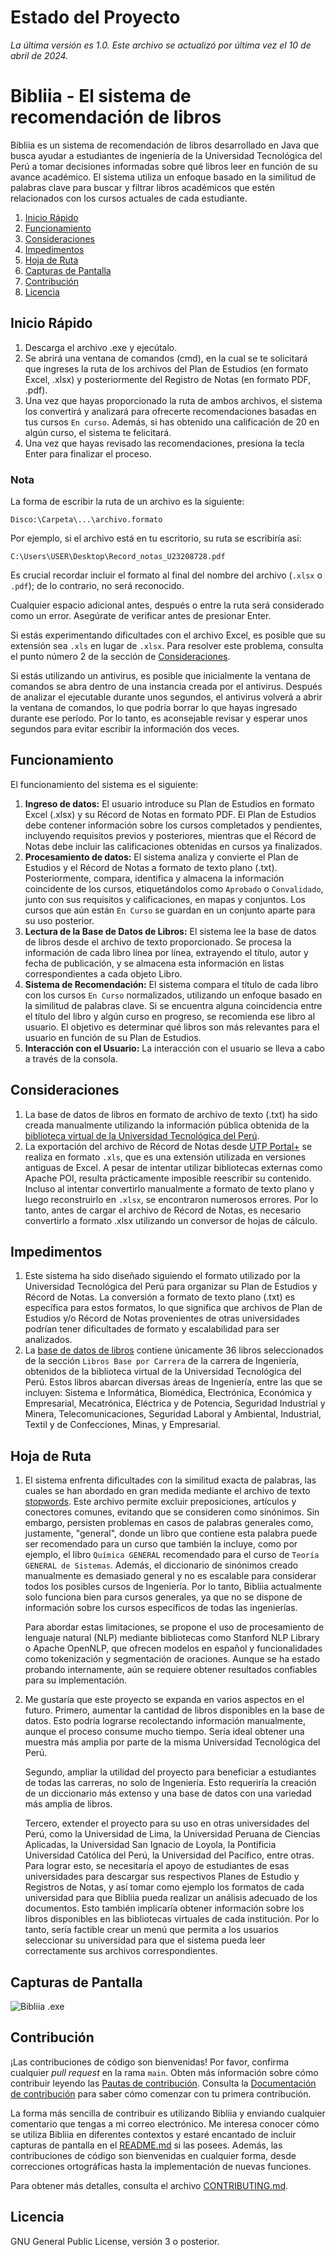 # Estado del Proyecto

_La última versión es 1.0. Este archivo se actualizó por última vez el 10 de abril de 2024._

# Bibliia - El sistema de recomendación de libros

Bibliia es un sistema de recomendación de libros desarrollado en Java que busca ayudar a estudiantes de ingeniería de la Universidad Tecnológica del Perú a tomar decisiones informadas sobre qué libros leer en función de su avance académico. El sistema utiliza un enfoque basado en la similitud de palabras clave para buscar y filtrar libros académicos que estén relacionados con los cursos actuales de cada estudiante.

1. [Inicio Rápido](#inicio-rápido)
2. [Funcionamiento](#funcionamiento)
3. [Consideraciones](#consideraciones)
4. [Impedimentos](#impedimentos)
5. [Hoja de Ruta](#hoja-de-ruta)
6. [Capturas de Pantalla](#capturas-de-pantalla)
7. [Contribución](#contribución)
8. [Licencia](#licencia)

## Inicio Rápido

1. Descarga el archivo .exe y ejecútalo.
2. Se abrirá una ventana de comandos (cmd), en la cual se te solicitará que ingreses la ruta de los archivos del Plan de Estudios (en formato Excel, .xlsx) y posteriormente del Registro de Notas (en formato PDF, .pdf).
3. Una vez que hayas proporcionado la ruta de ambos archivos, el sistema los convertirá y analizará para ofrecerte recomendaciones basadas en tus cursos `En curso`. Además, si has obtenido una calificación de 20 en algún curso, el sistema te felicitará.
4. Una vez que hayas revisado las recomendaciones, presiona la tecla Enter para finalizar el proceso.

### Nota

La forma de escribir la ruta de un archivo es la siguiente:

```
Disco:\Carpeta\...\archivo.formato
```

Por ejemplo, si el archivo está en tu escritorio, su ruta se escribiría así:

```
C:\Users\USER\Desktop\Record_notas_U23208728.pdf
```

Es crucial recordar incluir el formato al final del nombre del archivo (`.xlsx` o `.pdf`); de lo contrario, no será reconocido.

Cualquier espacio adicional antes, después o entre la ruta será considerado como un error. Asegúrate de verificar antes de presionar Enter.

Si estás experimentando dificultades con el archivo Excel, es posible que su extensión sea `.xls` en lugar de `.xlsx`. Para resolver este problema, consulta el punto número 2 de la sección de [Consideraciones](#consideraciones).

Si estás utilizando un antivirus, es posible que inicialmente la ventana de comandos se abra dentro de una instancia creada por el antivirus. Después de analizar el ejecutable durante unos segundos, el antivirus volverá a abrir la ventana de comandos, lo que podría borrar lo que hayas ingresado durante ese período. Por lo tanto, es aconsejable revisar y esperar unos segundos para evitar escribir la información dos veces.

## Funcionamiento

El funcionamiento del sistema es el siguiente:

1. **Ingreso de datos:** El usuario introduce su Plan de Estudios en formato Excel (.xlsx) y su Récord de Notas en formato PDF. El Plan de Estudios debe contener información sobre los cursos completados y pendientes, incluyendo requisitos previos y posteriores, mientras que el Récord de Notas debe incluir las calificaciones obtenidas en cursos ya finalizados.
2. **Procesamiento de datos:** El sistema analiza y convierte el Plan de Estudios y el Récord de Notas a formato de texto plano (.txt). Posteriormente, compara, identifica y almacena la información coincidente de los cursos, etiquetándolos como `Aprobado` o `Convalidado`, junto con sus requisitos y calificaciones, en mapas y conjuntos. Los cursos que aún están `En Curso` se guardan en un conjunto aparte para su uso posterior.
3. **Lectura de la Base de Datos de Libros:** El sistema lee la base de datos de libros desde el archivo de texto proporcionado. Se procesa la información de cada libro línea por línea, extrayendo el título, autor y fecha de publicación, y se almacena esta información en listas correspondientes a cada objeto Libro.
4. **Sistema de Recomendación:** El sistema compara el título de cada libro con los cursos `En Curso` normalizados, utilizando un enfoque basado en la similitud de palabras clave. Si se encuentra alguna coincidencia entre el título del libro y algún curso en progreso, se recomienda ese libro al usuario. El objetivo es determinar qué libros son más relevantes para el usuario en función de su Plan de Estudios.
5. **Interacción con el Usuario:** La interacción con el usuario se lleva a cabo a través de la consola.

## Consideraciones
1. La base de datos de libros en formato de archivo de texto (.txt) ha sido creada manualmente utilizando la información pública obtenida de la [biblioteca virtual de la Universidad Tecnológica del Perú](https://tubiblioteca.utp.edu.pe/).
2. La exportación del archivo de Récord de Notas desde [UTP Portal+](https://portal.utp.edu.pe) se realiza en formato `.xls`, que es una extensión utilizada en versiones antiguas de Excel. A pesar de intentar utilizar bibliotecas externas como Apache POI, resulta prácticamente imposible reescribir su contenido. Incluso al intentar convertirlo manualmente a formato de texto plano y luego reconstruirlo en `.xlsx`, se encontraron numerosos errores. Por lo tanto, antes de cargar el archivo de Récord de Notas, es necesario convertirlo a formato .xlsx utilizando un conversor de hojas de cálculo.

## Impedimentos
1. Este sistema ha sido diseñado siguiendo el formato utilizado por la Universidad Tecnológica del Perú para organizar su Plan de Estudios y Récord de Notas. La conversión a formato de texto plano (.txt) es específica para estos formatos, lo que significa que archivos de Plan de Estudios y/o Récord de Notas provenientes de otras universidades podrían tener dificultades de formato y escalabilidad para ser analizados.
2. La [base de datos de libros](base_datos_libros.txt) contiene únicamente 36 libros seleccionados de la sección `Libros Base por Carrera` de la carrera de Ingeniería, obtenidos de la biblioteca virtual de la Universidad Tecnológica del Perú. Estos libros abarcan diversas áreas de Ingeniería, entre las que se incluyen: Sistema e Informática, Biomédica, Electrónica, Económica y Empresarial, Mecatrónica, Eléctrica y de Potencia, Seguridad Industrial y Minera, Telecomunicaciones, Seguridad Laboral y Ambiental, Industrial, Textil y de Confecciones, Minas, y Empresarial.

## Hoja de Ruta
1. El sistema enfrenta dificultades con la similitud exacta de palabras, las cuales se han abordado en gran medida mediante el archivo de texto [stopwords](stopwords.txt). Este archivo permite excluir preposiciones, artículos y conectores comunes, evitando que se consideren como sinónimos. Sin embargo, persisten problemas en casos de palabras generales como, justamente, "general", donde un libro que contiene esta palabra puede ser recomendado para un curso que también la incluye, como por ejemplo, el libro `Química GENERAL` recomendado para el curso de `Teoría GENERAL de Sistemas`. Además, el diccionario de sinónimos creado manualmente es demasiado general y no es escalable para considerar todos los posibles cursos de Ingeniería. Por lo tanto, Bibliia actualmente solo funciona bien para cursos generales, ya que no se dispone de información sobre los cursos específicos de todas las ingenierías.

   Para abordar estas limitaciones, se propone el uso de procesamiento de lenguaje natural (NLP) mediante bibliotecas como Stanford NLP Library o Apache OpenNLP, que ofrecen modelos en español y funcionalidades como tokenización y segmentación de oraciones. Aunque se ha estado probando internamente, aún se requiere obtener resultados confiables para su implementación.

2. Me gustaría que este proyecto se expanda en varios aspectos en el futuro. Primero, aumentar la cantidad de libros disponibles en la base de datos. Esto podría lograrse recolectando información manualmente, aunque el proceso consume mucho tiempo. Sería ideal obtener una muestra más amplia por parte de la misma Universidad Tecnológica del Perú.

   Segundo, ampliar la utilidad del proyecto para beneficiar a estudiantes de todas las carreras, no solo de Ingeniería. Esto requeriría la creación de un diccionario más extenso y una base de datos con una variedad más amplia de libros.

   Tercero, extender el proyecto para su uso en otras universidades del Perú, como la Universidad de Lima, la Universidad Peruana de Ciencias Aplicadas, la Universidad San Ignacio de Loyola, la Pontificia Universidad Católica del Perú, la Universidad del Pacífico, entre otras. Para lograr esto, se necesitaría el apoyo de estudiantes de esas universidades para descargar sus respectivos Planes de Estudio y Registros de Notas, y así tomar como ejemplo los formatos de cada universidad para que Bibliia pueda realizar un análisis adecuado de los documentos. Esto también implicaría obtener información sobre los libros disponibles en las bibliotecas virtuales de cada institución. Por lo tanto, sería factible crear un menú que permita a los usuarios seleccionar su universidad para que el sistema pueda leer correctamente sus archivos correspondientes.

## Capturas de Pantalla

![Bibliia .exe](imagenes/bibliia-exe.png)

## Contribución

¡Las contribuciones de código son bienvenidas! Por favor, confirma cualquier _pull request_ en la rama `main`. Obten más información sobre cómo contribuir leyendo las [Pautas de contribución](https://contributing.bitwarden.com/contributing/). Consulta la [Documentación de contribución](https://contributing.bitwarden.com/) para saber cómo comenzar con tu primera contribución.

La forma más sencilla de contribuir es utilizando Bibliia y enviando cualquier comentario que tengas a mi correo electrónico. Me interesa conocer cómo se utiliza Bibliia en diferentes contextos y estaré encantado de incluir capturas de pantalla en el [README.md](README.md) si las posees. Además, las contribuciones de código son bienvenidas en cualquier forma, desde correcciones ortográficas hasta la implementación de nuevas funciones.

Para obtener más detalles, consulta el archivo [CONTRIBUTING.md](CONTRIBUTING.md).

## Licencia

GNU General Public License, versión 3 o posterior.
